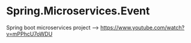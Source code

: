# Spring.Microservices.Event
Spring boot microservices project --> https://www.youtube.com/watch?v=mPPhcU7oWDU
